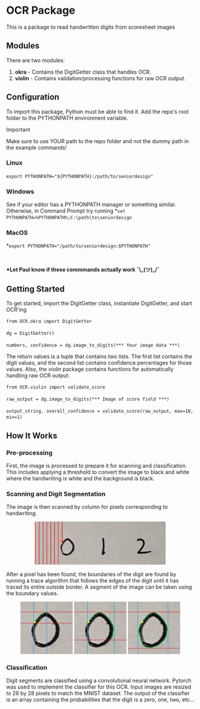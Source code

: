 # OCR Package

This is a package to read handwritten digits from scoresheet images

## Modules

There are two modules:

1. **okra** - Contains the DigitGetter class that handles OCR.
1. **violin** - Contains validation/processing functions for raw OCR output.

## Configuration

To import this package, Python must be able to find it. Add the repo's root folder
to the PYTHONPATH environment variable.

> [!IMPORTANT]
> Make sure to use YOUR path to the repo folder and not the dummy path in the example commands!

### Linux

`export PYTHONPATH="${PYTHONPATH}:/path/to/seniordesign"`

### Windows

See if your editor has a PYTHONPATH manager or something similar.
Otherwise, in Command Prompt try running *`set PYTHONPATH=%PYTHONPATH%;C:\path\to\seniordesign`

### MacOS

*`export PYTHONPATH="/path/to/seniordesign:$PYTHONPATH"`

<br>

__*Let Paul know if these commmands actually work ¯\\\_(ツ)\_/¯__

## Getting Started

To get started, import the DigitGetter class, instantiate DigitGetter, and start OCR'ing

```
from OCR.okra import DigitGetter

dg = DigitGetter()

numbers, confidence = dg.image_to_digits(*** Your image data ***)
```

The return values is a tuple that contains two lists. The first list contains
the digit values, and the second list contains confidence percentages for those
values. Also, the *violin* package contains functions for automatically handling
raw OCR output:

```
from OCR.violin import validate_score

raw_output = dg.image_to_digits(*** Image of score field ***)

output_string, overall_confidence = validate_score(raw_output, max=10, min=1)
```

## How It Works

### Pre-processing

First, the image is processed to prepare it for scanning and classification.
This includes applying a threshold to convert the image to black and white
where the handwriting is white and the background is black.


### Scanning and Digit Segmentation

The image is then scanned by column for pixels corresponding to handwriting.

<div align="center">
    <img src="readme_images/scan.jpg" width="350">
</div>

After a pixel has been found, the boundaries of the digit are found by running
a trace algorithm that follows the edges of the digit until it has traced its entire outside border.
A segment of the image can be taken using the boundary values.

<div align="center">
    <img src="readme_images/trace1.jpg" width="140">
    <img src="readme_images/trace2.jpg" width="140">
    <img src="readme_images/trace3.jpg" width="140">
</div>

### Classification

Digit segments are classified using a convolutional neural network.
Pytorch was used to implement the classifier for this OCR. Input images are
resized to 28 by 28 pixels to match the MNIST dataset. The output of the
classifier is an array containing the probabilities that the digit is a
zero, one, two, etc...
